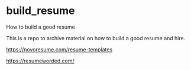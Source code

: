 # build_resume
How to build a good resume

This is a repo to archive material on how to build a good resume and hire.

https://novoresume.com/resume-templates

https://resumeworded.com/
